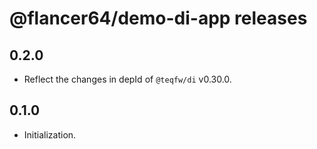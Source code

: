 # @flancer64/demo-di-app releases

## 0.2.0

* Reflect the changes in depId of `@teqfw/di` v0.30.0.

## 0.1.0

* Initialization.